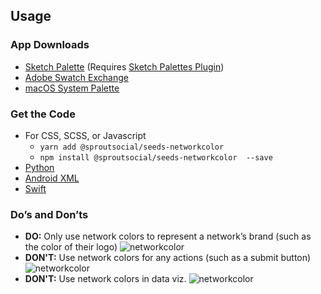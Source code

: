 ## Usage

### App Downloads

- <a href="seeds/downloads/seeds-networkcolor.sketchpalette" download>Sketch Palette</a> (Requires <a href="https://github.com/andrewfiorillo/sketch-palettes">Sketch Palettes Plugin</a>)
- <a href="seeds/downloads/seeds-networkcolor.ase" download>Adobe Swatch Exchange</a>
- <a href="seeds/downloads/seeds-networkcolor.clr" download>macOS System Palette</a>
</ul>

### Get the Code

- For CSS, SCSS, or Javascript
  - `yarn add @sproutsocial/seeds-networkcolor`
  - `npm install @sproutsocial/seeds-networkcolor  --save`
- <a href="seeds/downloads/seeds_networkcolor.py" download>Python</a>
- <a href="seeds/downloads/seeds_networkcolor.xml" download>Android XML</a>
- <a href="seeds/downloads/UIColor+SeedsNetworkcolor.swift" download>Swift</a>

### Do’s and Don’ts

- **DO:** Only use network colors to represent a network’s brand (such as the color of their logo)
    ![networkcolor](/assets/SEEDS-Network-Color-Do.svg)
- **DON'T:** Use network colors for any actions (such as a submit button)
    ![networkcolor](/assets/SEEDS-Network-Color-Dont.svg)
- **DON'T:** Use network colors in data viz.
    ![networkcolor](/assets/SEEDS-Network-Color-DataVis.svg)

